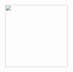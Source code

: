 <p> 

<img src="https://github.com/Radhi1228/Ecommerce/assets/165246862/adeb25e5-a05a-44da-80f2-989845d80654" width="200px"/>

</p>

